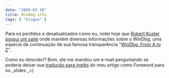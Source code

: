 ```yaml
---
date: "2009-02-10"
title: WinDbg.info
tags: [ "blogue" ]
---
```

Para os perdidos e desatualizados como eu, notei hoje que [Robert Kuster possui um saite](http://windbg.info/) onde mantém diversas informações sobre o WinDbg; uma espécie de continuação de sua famosa transparência "[WinDbg. From A to Z](/aprendendo-rapidamente-conceitos-essenciais-do-windbg)".

Como eu descobri? Bom, ele me mandou um e-mail perguntando se poderia deixar sua [tradução para inglês](http://windbg.info/doc/2-windbg-a-z.html) do meu artigo como Foreword para os _slides _=)

